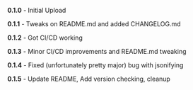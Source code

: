 **0.1.0** - Initial Upload

**0.1.1** - Tweaks on README.md and added CHANGELOG.md

**0.1.2** - Got CI/CD working

**0.1.3** - Minor CI/CD improvements and README.md tweaking

**0.1.4** - Fixed (unfortunately pretty major) bug with jsonifying

**0.1.5** - Update README, Add version checking, cleanup
